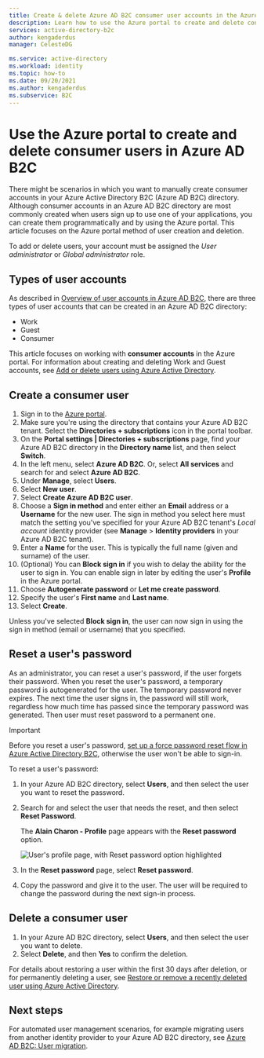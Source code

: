 ```yaml
---
title: Create & delete Azure AD B2C consumer user accounts in the Azure portal
description: Learn how to use the Azure portal to create and delete consumer users in your Azure AD B2C directory.
services: active-directory-b2c
author: kengaderdus
manager: CelesteDG

ms.service: active-directory
ms.workload: identity
ms.topic: how-to
ms.date: 09/20/2021
ms.author: kengaderdus
ms.subservice: B2C
---
```


# Use the Azure portal to create and delete consumer users in Azure AD B2C

There might be scenarios in which you want to manually create consumer accounts in your Azure Active Directory B2C (Azure AD B2C) directory. Although consumer accounts in an Azure AD B2C directory are most commonly created when users sign up to use one of your applications, you can create them programmatically and by using the Azure portal. This article focuses on the Azure portal method of user creation and deletion.

To add or delete users, your account must be assigned the *User administrator* or *Global administrator* role.

## Types of user accounts

As described in [Overview of user accounts in Azure AD B2C](user-overview.md), there are three types of user accounts that can be created in an Azure AD B2C directory:

* Work
* Guest
* Consumer

This article focuses on working with **consumer accounts** in the Azure portal. For information about creating and deleting Work and Guest accounts, see [Add or delete users using Azure Active Directory](../active-directory/fundamentals/add-users-azure-active-directory.md).

## Create a consumer user

1. Sign in to the [Azure portal](https://portal.azure.com).
1. Make sure you're using the directory that contains your Azure AD B2C tenant. Select the **Directories + subscriptions** icon in the portal toolbar.
1. On the **Portal settings | Directories + subscriptions** page, find your Azure AD B2C directory in the **Directory name** list, and then select **Switch**.
1. In the left menu, select **Azure AD B2C**. Or, select **All services** and search for and select **Azure AD B2C**.
1. Under **Manage**, select **Users**.
1. Select **New user**.
1. Select **Create Azure AD B2C user**.
1. Choose a **Sign in method** and enter either an **Email** address or a **Username** for the new user. The sign in method you select here must match the setting you've specified for your Azure AD B2C tenant's *Local account* identity provider (see **Manage** > **Identity providers** in your Azure AD B2C tenant).
1. Enter a **Name** for the user. This is typically the full name (given and surname) of the user.
1. (Optional) You can **Block sign in** if you wish to delay the ability for the user to sign in. You can enable sign in later by editing the user's **Profile** in the Azure portal.
1. Choose **Autogenerate password** or **Let me create password**.
1. Specify the user's **First name** and **Last name**.
1. Select **Create**.

Unless you've selected **Block sign in**, the user can now sign in using the sign in method (email or username) that you specified.

## Reset a user's password

As an administrator, you can reset a user's password, if the user forgets their password. When you reset the user's password, a temporary password is autogenerated for the user. The temporary password never expires. The next time the user signs in, the password will still work, regardless how much time has passed since the temporary password was generated. Then user must reset password to a permanent one. 

> [!IMPORTANT]
> Before you reset a user's password, [set up a force password reset flow in Azure Active Directory B2C](force-password-reset.md), otherwise the user won't be able to sign-in.

To reset a user's password:

1. In your Azure AD B2C directory, select **Users**, and then select the user you want to reset the password.
1. Search for and select the user that needs the reset, and then select **Reset Password**.

    The **Alain Charon - Profile** page appears with the **Reset password** option.

    ![User's profile page, with Reset password option highlighted](media/manage-users-portal/user-profile-reset-password-link.png)

1. In the **Reset password** page, select **Reset password**.
1. Copy the password and give it to the user. The user will be required to change the password during the next sign-in process.


## Delete a consumer user

1. In your Azure AD B2C directory, select **Users**, and then select the user you want to delete.
1. Select **Delete**, and then **Yes** to confirm the deletion.

For details about restoring a user within the first 30 days after deletion, or for permanently deleting a user, see [Restore or remove a recently deleted user using Azure Active Directory](../active-directory/fundamentals/active-directory-users-restore.md).

## Next steps

For automated user management scenarios, for example migrating users from another identity provider to your Azure AD B2C directory, see [Azure AD B2C: User migration](user-migration.md).
